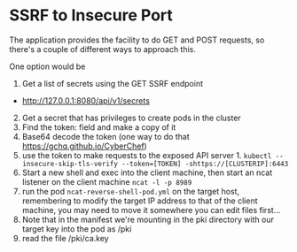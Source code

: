 # SSRF to Insecure Port

The application provides the facility to do GET and POST requests, so there's a couple of different ways to approach this.

One option would be

1. Get a list of secrets using the GET SSRF endpoint
  - http://127.0.0.1:8080/api/v1/secrets
2. Get a secret that has privileges to create pods in the cluster
3. Find the token: field and make a copy of it
4. Base64 decode the token (one way to do that https://gchq.github.io/CyberChef)
5. use the token to make requests to the exposed API server 1. `kubectl --insecure-skip-tls-verify --token=[TOKEN] -shttps://[CLUSTERIP]:6443 `
6. Start a new shell and exec into the client machine, then start an ncat listener on the client machine `ncat -l -p 8989`
7. run the pod `ncat-reverse-shell-pod.yml` on the target host, remembering to modify the target IP address to that of the client machine, you may need to move it somewhere you can edit files first...
8. Note that in the manifest we're mounting in the pki directory with our target key into the pod as /pki
9. read the file /pki/ca.key